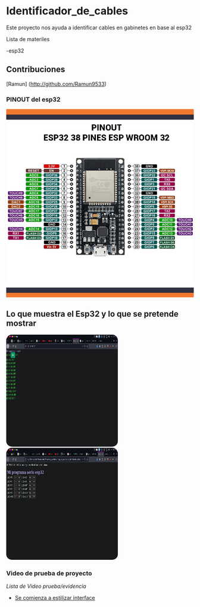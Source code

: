 # Identificador_de_cables
Este proyecto nos ayuda a identificar cables en gabinetes en base al esp32

Lista de materiles

-esp32

## Contribuciones

[Ramun] (http://github.com/Ramun9533)

### PINOUT del esp32


![Alt text](  https://github.com/ramun9533/Identificador_de_cables/blob/main/PINOUT_esp32.png) 

## Lo que muestra el Esp32 y lo que se pretende mostrar
<img src="https://raw.githubusercontent.com/ramun9533/Identificador_de_cables/main/lo_que_muestra_el_esp32_ahora.png" class="w3-image w3-hide-large w3-hide-medium w3-round" width="300" height="300" style="
    border-radius: 15px;">
   <img src="https://raw.githubusercontent.com/ramun9533/Identificador_de_cables/main/avance_en_html.png" class="w3-image w3-hide-large w3-hide-medium w3-round" width="300" height="300" style="
    border-radius: 15px;">
    
### Video de prueba de proyecto
_Lista de Video prueba/evidencia_
- <a href="https://www.youtube.com/watch?v=qW2Inm9ntBU">Se comienza a estilizar interface</a>
